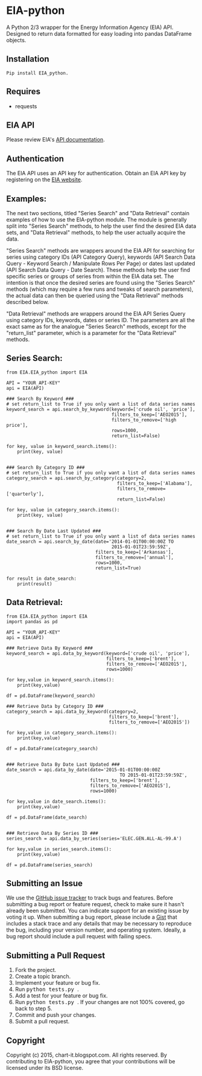 EIA-python
======
A Python 2/3 wrapper for the Energy Information Agency (EIA) API. Designed to
return data formatted for easy loading into pandas DataFrame objects.

Installation
-----
```
Pip install EIA_python.
```
Requires
-----
  * requests


EIA API
------------------------------
Please review EIA's [API documentation](http://www.eia.gov/beta/api/).


Authentication
-----

The EIA API uses an API key for authentication. Obtain an EIA API key by registering on
the [EIA website](http://www.eia.gov/beta/api/register.cfm).


Examples:
-----

The next two sections, titled "Series Search" and "Data Retrieval" contain 
examples of how to use the EIA-python module. The module is generally split into
"Series Search" methods, to help the user find the desired EIA data sets, and
"Data Retrieval" methods, to help the user actually acquire the data.

"Series Search" methods are wrappers around the EIA API for searching for series 
using category IDs (API Category Query), keywords (API Search Data Query - 
Keyword Search / Manipulate Rows Per Page) or dates last 
updated (API Search Data Query - Date Search). These methods help the user
find specific series or groups of series from within the EIA data set. The 
intention is that once the desired series are found using the "Series Search" 
methods (which may require a few runs and tweaks of search parameters), 
the actual data can then be queried using the "Data Retrieval" methods described 
below.

"Data Retrieval" methods are wrappers around the EIA API Series Query using 
category IDs, keywords, dates or series ID. The parameters are all the exact 
same as for the analogue "Series Search" methods, except for the "return_list"
parameter, which is a parameter for the "Data Retrieval" methods.


Series Search:
-----


    from EIA.EIA_python import EIA
    
    API = "YOUR_API-KEY"
    api = EIA(API)
    
    ### Search By Keyword ###
    # set return_list to True if you only want a list of data series names
    keyword_search = api.search_by_keyword(keyword=['crude oil', 'price'],
                                           filters_to_keep=['AEO2015'],
                                           filters_to_remove=['high price'],
                                           rows=1000, 
                                           return_list=False)
    
    for key, value in keyword_search.items():
        print(key, value)


    ### Search By Category ID ###
    # set return_list to True if you only want a list of data series names
    category_search = api.search_by_category(category=2,
                                             filters_to_keep=['Alabama'],
                                             filters_to_remove=['quarterly'],
                                             return_list=False)
    
    for key, value in category_search.items():
        print(key, value)


    ### Search By Date Last Updated ###
    # set return_list to True if you only want a list of data series names
    date_search = api.search_by_date(date='2014-01-01T00:00:00Z TO 
                                           2015-01-01T23:59:59Z',
                                     filters_to_keep=['Arkansas'],
                                     filters_to_remove=['annual'],
                                     rows=1000, 
                                     return_list=True)
    
    for result in date_search:
        print(result)


Data Retrieval:
-----
     
    from EIA.EIA_python import EIA
    import pandas as pd
    
    API = "YOUR_API-KEY"
    api = EIA(API)
    
    ### Retrieve Data By Keyword ###
    keyword_search = api.data_by_keyword(keyword=['crude oil', 'price'],
                                         filters_to_keep=['brent'],
                                         filters_to_remove=['AEO2015'],
                                         rows=1000)
    
    for key,value in keyword_search.items():
        print(key,value)

    df = pd.DataFrame(keyword_search)

    ### Retrieve Data by Category ID ###
    category_search = api.data_by_keyword(category=2,
                                          filters_to_keep=['brent'],
                                          filters_to_remove=['AEO2015'])
    
    for key,value in category_search.items():
        print(key,value)

    df = pd.DataFrame(category_search)


    ### Retrieve Data By Date Last Updated ###
    date_search = api.data_by_date(date='2015-01-01T00:00:00Z 
                                              TO 2015-01-01T23:59:59Z',
                                   filters_to_keep=['brent'],
                                   filters_to_remove=['AEO2015'],
                                   rows=1000)

    for key,value in date_search.items():
        print(key,value)

    df = pd.DataFrame(date_search)


    ### Retrieve Data By Series ID ###
    series_search = api.data_by_series(series='ELEC.GEN.ALL-AL-99.A')
    
    for key,value in series_search.items():
        print(key,value)

    df = pd.DataFrame(series_search)


Submitting an Issue
-------------------
We use the [GitHub issue tracker](https://github.com/mra1385/EIA-python/issues) to track bugs and
features. Before submitting a bug report or feature request, check to make sure it hasn't already
been submitted. You can indicate support for an existing issue by voting it up. When submitting a
bug report, please include a [Gist](http://gist.github.com/) that includes a stack trace and any
details that may be necessary to reproduce the bug, including your version number, and
operating system. Ideally, a bug report should include a pull request with failing specs.


Submitting a Pull Request
-------------------------
1. Fork the project.
2. Create a topic branch.
3. Implement your feature or bug fix.
4. Run <tt>python tests.py </tt>.
5. Add a test for your feature or bug fix.
6. Run <tt>python tests.py </tt>. If your changes are not 100% covered, go back to step 5.
7. Commit and push your changes.
8. Submit a pull request.


Copyright
---------
Copyright (c) 2015, chart-it.blogspot.com. All rights reserved.
By contributing to EIA-python, you agree that your contributions will be licensed under its BSD license.

